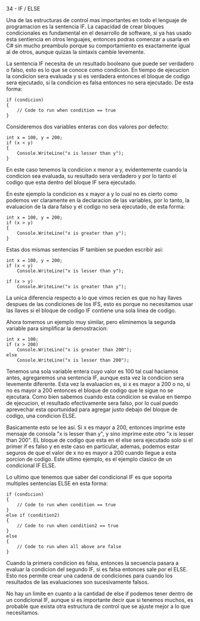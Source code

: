 34 - IF / ELSE

Una de las estructuras de control mas importantes en todo el lenguaje de programacion es la sentencia IF. La capacidad de crear bloques condicionales es fundamental en el desarrollo de software, si ya has usado esta sentiencia en otros lenguajes, entonces podras comenzar a usarla en C# sin mucho preambulo porque su comportamiento es exactamente igual al de otros, aunque quizas la sintaxis cambie levemente.

La sentencia IF necesita de un resultado booleano que puede ser verdadero o falso, esto es lo que se conoce como condicion. En tiempo de ejecucion la condicion sera evaluada y si es verdadera entonces el bloque de codigo sera ejecutado, si la condicion es falsa entonces no sera ejecutado. De esta forma:

    if (condicion) 
    {
        // Code to run when condition == true
    }

Consideremos dos variables enteras con dos valores por defecto: 

    int x = 100, y = 200;
    if (x < y) 
    {
        Console.WriteLine("x is lesser than y");
    }

En este caso tenemos la condicion x menor a y, evidentemente cuando la condicion sea evaluada, su resultado sera verdadero y por lo tanto el  codigo que esta dentro del bloque IF sera ejecutado.

En este ejemplo la condicion es x mayor a y lo cual no es cierto como podemos ver claramente en la declaracion de las variables, por lo tanto, la evaluacion de la dara falso y el codigo no sera ejecutado, de esta forma:

    int x = 100, y = 200;
    if (x > y) 
    {
        Console.WriteLine("x is greater than y");
    }

Estas dos mismas sentencias IF tambien se pueden escribir asi:

    int x = 100, y = 200;
    if (x < y) 
        Console.WriteLine("x is lesser than y");
    
    if (x > y) 
        Console.WriteLine("x is greater than y");

La unica diferencia respecto a lo que vimos recien es que no hay llaves despues de las condiciones de los IFS, esto es porque no necesitamos usar las llaves si el bloque de codigo IF contiene una sola linea de codigo.

Ahora tomemos un ejemplo muy similar, pero eliminemos la segunda variable para simplificar la demostracion:

    int x = 100;
    if (x > 200)
        Console.WriteLine("x is greater than 200"); 
    else
        Console.WriteLine("x is lesser than 200"); 

Tenemos una sola variable entera cuyo valor es 100 tal cual haciamos antes, agregaremos una sentencia IF, aunque esta vez la condicion sera levemente diferente. Esta vez la evaluacion es, si x es mayor a 200 o no, si no es mayor a 200 entonces el bloque de codigo que le sigue no se ejecutara. Como bien sabemos cuando esta condicion se evalue en tiempo de ejecucion, el resultado efectivamente sera falso, por lo cual puedo aprevechar esta oportunidad para agregar justo debajo del bloque de codigo, una condicion ELSE.

Basicamente esto se lee asi. Si x es mayor a 200, entonces imprime este mensaje de consola "x is lesser than y", y sino imprime este otro "x is lesser than 200". EL bloque de codigo que esta en el else sera ejecutado solo si el primer if es falso y en este caso en particular, ademas, podemos estar seguros de que el valor de x no es mayor a 200 cuando llegue a esta porcion de codigo. Este ultimo ejemplo, es el ejemplo clasico de un condicional IF ELSE.

Lo ultimo que tenemos que saber del condicional IF es que soporta multiples sentencias ELSE en esta forma:

    if (condicion) 
    {
        // Code to run when condition == true
    }
    else if (condition2)
    {
        // Code to run when condition2 == true
    }
    else
    {
        // Code to run when all above are false
    }
    
Cuando la primera condicion es falsa, entonces la secuencia pasara a evaluar la condicion del segundo IF, si es falsa entonces sale por el ELSE. Esto nos permite crear una cadena de condiciones para cuando los resultados de las evaluaciones son sucesivamente falsos.

No hay un limite en cuanto a la cantidad de else if podemos tener dentro de un condicional IF, aunque si es importante decir que si tenemos muchos, es probable que exista otra estructura de control que se ajuste mejor a lo que necesitamos.

